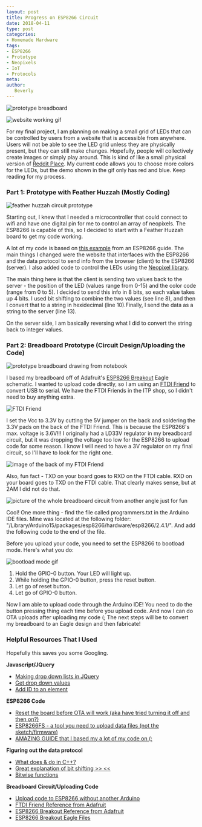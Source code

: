 ```yaml
---
layout: post
title: Progress on ESP8266 Circuit
date: 2018-04-11
type: post
categories:
- Homemade Hardware
tags:
- ESP8266
- Prototype
- Neopixels
- IoT
- Protocols
meta:
author:
   Beverly
---
```


![prototype breadboard](../assets/homemadehardware/final-full-breadboard-prototype.jpg)

![website working gif](../assets/homemadehardware/final-working-website.gif)

For my final project, I am planning on making a small grid of LEDs that can be controlled by users from a website that is accessible from anywhere. Users will not be able to see the LED grid unless they are physically present, but they can still make changes. Hopefully, people will collectively create images or simply play around. This is kind of like a small physical version of [Reddit Place](https://en.wikipedia.org/wiki/Place_(Reddit)). My current code allows you to choose more colors for the LEDs, but the demo shown in the gif only has red and blue. Keep reading for my process.

<!--more-->

### Part 1: Prototype with Feather Huzzah (Mostly Coding)

![feather huzzah circuit prototype](../assets/homemadehardware/final-feather-huzzah-prototype.jpg)

Starting out, I knew that I needed a microcontroller that could connect to wifi and have one digital pin for me to control an array of neopixels. The ESP8266 is capable of this, so I decided to start with a Feather Huzzah board to get my code working.

A lot of my code is based on [this example](https://github.com/tttapa/ESP8266/tree/master/Examples/14.%20WebSocket/A-WebSocket_LED_control) from an ESP8266 guide. The main things I changed were the website that interfaces with the ESP8266 and the data protocol to send info from the browser (client) to the ESP8266 (server). I also added code to control the LEDs using the [Neopixel library](https://learn.adafruit.com/adafruit-neopixel-uberguide/arduino-library-use).

The main thing here is that the client is sending two values back to the server - the position of the LED (values range from 0-15) and the color code (range from 0 to 5). I decided to send this info in 8 bits, so each value takes up 4 bits. I used bit shifting to combine the two values (see line 8), and then I convert that to a string in hexidecimal (line 10).Finally, I send the data as a string to the server (line 13).

<script src="https://gist.github.com/bevchou/b67e6716836c504519f0597d260ce7e3.js"></script>

On the server side, I am basically reversing what I did to convert the string back to integer values.

<script src="https://gist.github.com/bevchou/c6ac6773cfb8e38885b534e0de8b0bf5.js"></script>

### Part 2: Breadboard Prototype (Circuit Design/Uploading the Code)

![prototype breadboard drawing from notebook](../assets/homemadehardware/final-circuit-diagram.jpg)

I based my breadboard off of Adafruit's [ESP8266 Breakout](https://www.adafruit.com/product/2471) Eagle schematic. I wanted to upload code directly, so I am using an [FTDI Friend](https://www.adafruit.com/product/284) to convert USB to serial. We have the FTDI Friends in the ITP shop, so I didn't need to buy anything extra.

![FTDI Friend](../assets/homemadehardware/final-FTDI-friend.jpg)

I set the Vcc to 3.3V by cutting the 5V jumper on the back and soldering the 3.3V pads on the back of the FTDI Friend. This is because the ESP8266's max. voltage is 3.6V!!! I originally had a LD33V regulator in my breadboard circuit, but it was dropping the voltage too low for the ESP8266 to upload code for some reason. I know I will need to have a 3V regulator on my final circuit, so I'll have to look for the right one.

![image of the back of my FTDI Friend](../assets/homemadehardware/final-back-of-FTDI-Friend.jpg)

Also, fun fact - TXD on your board goes to RXD on the FTDI cable. RXD on your board goes to TXD on the FTDI cable. That clearly makes sense, but at 2AM I did not do that.

![picture of the whole breadboard circuit from another angle just for fun](../assets/homemadehardware/final-closeup-breadboard.jpg)

Cool! One more thing - find the file called programmers.txt in the Arduino IDE files. Mine was located at the following folder: "/Library/Arduino15/packages/esp8266/hardware/esp8266/2.4.1/". And add the following code to the end of the file.

<script src="https://gist.github.com/bevchou/ddb2e394e1756984fbe4695c377569a2.js"></script>

Before you upload your code, you need to set the ESP8266 to bootload mode. Here's what you do:

![bootload mode gif](../assets/homemadehardware/bootload-mode-button-press.gif)

1. Hold the GPIO-0 button. Your LED will light up.
2. While holding the GPIO-0 button, press the reset button.
3. Let go of reset button.
4. Let go of GPIO-0 button.

Now I am able to upload code through the Arduino IDE! You need to do the button pressing thing each time before you upload code. And now I can do OTA uploads after uploading my code (; The next steps will be to convert my breadboard to an Eagle design and then fabricate!

### Helpful Resources That I Used

Hopefully this saves you some Googling.

**Javascript/JQuery**
* [Making drop down lists in JQuery](https://stackoverflow.com/questions/6601952/programmatically-create-select-list)
* [Get drop down values](https://stackoverflow.com/questions/4029281/get-drop-down-value)
* [Add ID to an element](https://stackoverflow.com/questions/2176986/jquery-add-id-instead-of-class)

**ESP8266 Code**
* [Reset the board before OTA will work (aka have tried turning it off and then on?)](https://www.esp8266.com/viewtopic.php?f=160&t=16808)
* [ESP8266FS - a tool you need to upload data files (not the sketch/firmware)](http://esp8266.github.io/Arduino/versions/2.0.0/doc/filesystem.html)
* [AMAZING GUIDE that I based my a lot of my code on (:](https://tttapa.github.io/ESP8266/Chap01%20-%20ESP8266.html)

**Figuring out the data protocol**
* [What does & do in C++?](https://stackoverflow.com/questions/11516181/what-does-bitwise-0x3ff-do)
* [Great explanation of bit shifting >> << ](https://www.interviewcake.com/concept/java/bit-shift)
* [Bitwise functions](https://www.w3schools.com/js/js_bitwise.asp)

**Breadboard Circuit/Uploading Code**
* [Upload code to ESP8266 without another Arduino](https://alselectro.wordpress.com/2016/11/07/esp8266-upload-code-from-arduino-ide-no-arduino-board-required/)
* [FTDI Friend Reference from Adafruit](https://learn.adafruit.com/ftdi-friend?view=all#programming-the-arduino-bootloader)
* [ESP8266 Breakout Reference from Adafruit](https://learn.adafruit.com/adafruit-huzzah-esp8266-breakout/using-arduino-ide)
* [ESP8266 Breakout Eagle Files](https://github.com/adafruit/Adafruit-Huzzah-ESP8266-Basic-Breakout-PCB)
